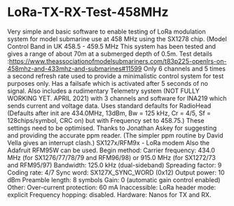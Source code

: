 # LoRa-TX-RX-Test-458MHz
Very simple and basic software to enable testing of LoRa modulation system for model submarine use at 458 MHz using the SX1278 chip. (Model Control Band in UK 458.5 -
459.5 MHz This system has been tested and gives a range of about 70m at a submerged depth of 0.5m. Test details :https://www.theassociationofmodelsubmariners.com/t83p225-openlrs-on-458mhz-and-433mhz-and-submarines#11599 Only 6 channels and 5 times a second refresh rate used to provide a minimalistic control system for test purposes only. Has a failsafe which is activated after 5 seconds of no signal. Also includes a rudimentary Telemetry system (NOT FULLY WORKING YET. APRIL 2021) with 3 channels and software for INA219 which sends current and voltage data.
Uses standard defaults for RadioHead (Defaults after init are 434.0MHz, 13dBm, Bw = 125 kHz, Cr = 4/5, Sf = 128chips/symbol, CRC on) but with Frequency set to 458.75.) These settings need to be optimised.
Thanks to Jonathan Askey for suggesting and providing the accurate ppm reader. (The simpler ppm routine by David Vella gives an interrupt clash.)
SX127x/RFM9x - LoRa modem
Also the Adafruit RFM95W can be used.
Begin method:
Carrier frequency: 434.0 MHz (for SX1276/77/78/79 and RFM96/98) or 915.0 MHz (for SX1272/73 and RFM95/97)
Bandwidth: 125.0 kHz (dual-sideband)
Spreading factor: 9
Coding rate: 4/7
Sync word: SX127X_SYNC_WORD (0x12)
Output power: 10 dBm
Preamble length: 8 symbols
Gain: 0 (automatic gain control enabled)
Other:
Over-current protection: 60 mA
Inaccessible:
LoRa header mode: explicit
Frequency hopping: disabled.
Hardware:
Nanos for TX and RX. 
